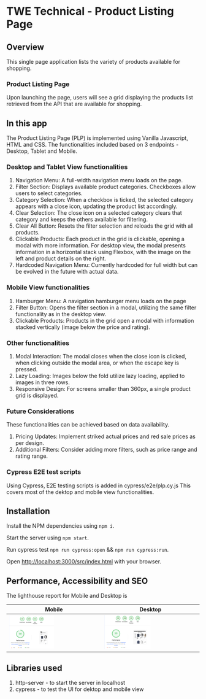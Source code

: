 # TWE Technical - Product Listing Page

## Overview

This single page application lists the variety of products available for shopping.

### Product Listing Page

Upon launching the page, users will see a grid displaying the products list retrieved from the API that are available for shopping.

## In this app

The Product Listing Page (PLP) is implemented using Vanilla Javascript, HTML and CSS.
The functionalities included based on 3 endpoints - Desktop, Tablet and Mobile.

### Desktop and Tablet View functionalities
1. Navigation Menu: A full-width navigation menu loads on the page.
2. Filter Section: Displays available product categories. Checkboxes allow users to select categories.
3. Category Selection: When a checkbox is ticked, the selected category appears with a close icon, updating the product list accordingly.
4. Clear Selection: The close icon on a selected category clears that category and keeps the others available for filtering.
5. Clear All Button: Resets the filter selection and reloads the grid with all products. 
6. Clickable Products: Each product in the grid is clickable, opening a modal with more information. For desktop view, the modal presents information in a horizontal stack using Flexbox, with the image on the left and product details on the right.
7. Hardcoded Navigation Menu: Currently hardcoded for full width but can be evolved in the future with actual data.

### Mobile View functionalities
1. Hamburger Menu: A navigation hamburger menu loads on the page
2. Filter Button: Opens the filter section in a modal, utilizing the same filter functionality as in the desktop view.  
3. Clickable Products: Products in the grid open a modal with information stacked vertically (image below the price and rating).

### Other functionalities
1. Modal Interaction: The modal closes when the close icon is clicked, when clicking outside the modal area, or when the escape key is pressed.
2. Lazy Loading: Images below the fold utilize lazy loading, applied to images in three rows.
3. Responsive Design: For screens smaller than 360px, a single product grid is displayed.

### Future Considerations
These functionalities can be achieved based on data availability.
1. Pricing Updates: Implement striked actual prices and red sale prices as per design.
2. Additional Filters: Consider adding more filters, such as price range and rating range.

### Cypress E2E test scripts
Using Cypress, E2E testing scripts is added in cypress/e2e/plp.cy.js This covers most of the dektop and mobile view functionalities.

## Installation
Install the NPM dependencies using `npm i`.

Start the server using `npm start`.

Run cypress test `npm run cypress:open` && `npm run cypress:run`.

Open [http://localhost:3000/src/index.html](http://localhost:3000/src/index.html) with your browser.

## Performance, Accessibility and SEO 

The lighthouse report for Mobile and Desktop is

| Mobile                                           | Desktop                                          |
|--------------------------------------------------|--------------------------------------------------|
| <img alt="coverage" src="/images/mobile-lighthouse.png" width="50%"> | <img alt="coverage" src="/images/desktop-lighthouse.png" width="50%"> |

## Libraries used
1. http-server - to start the server in localhost
2. cypress - to test the UI for dektop and mobile view